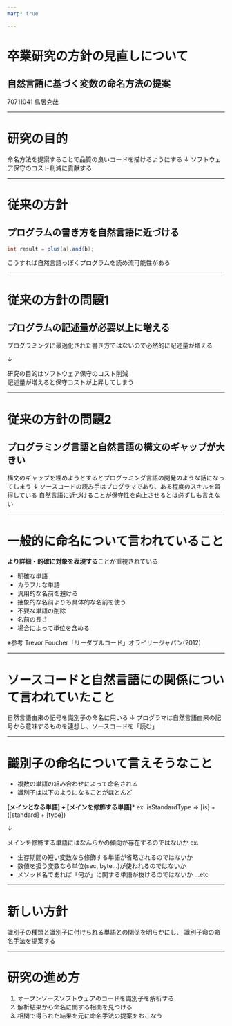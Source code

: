 ```yaml
---
marp: true

---
```


# 卒業研究の方針の見直しについて
## 自然言語に基づく変数の命名方法の提案
70711041 鳥居克哉

---

# 研究の目的
命名方法を提案することで品質の良いコードを描けるようにする
↓
ソフトウェア保守のコスト削減に貢献する

---

# 従来の方針
## プログラムの書き方を自然言語に近づける
```java:example.java
int result = plus(a).and(b);
```
こうすれば自然言語っぽくプログラムを読め流可能性がある

---
# 従来の方針の問題1
## プログラムの記述量が必要以上に増える
プログラミングに最適化された書き方ではないので必然的に記述量が増える

↓

研究の目的はソフトウェア保守のコスト削減  
記述量が増えると保守コストが上昇してしまう

---

# 従来の方針の問題2
## プログラミング言語と自然言語の構文のギャップが大きい
構文のギャップを埋めようとするとプログラミング言語の開発のような話になってしまう
↓
ソースコードの読み手はプログラマであり、ある程度のスキルを習得している
自然言語に近づけることが保守性を向上させるとは必ずしも言えない

---

# 一般的に命名について言われていること
**より詳細・的確に対象を表現する**ことが重視されている
- 明確な単語
- カラフルな単語
- 汎用的な名前を避ける
- 抽象的な名前よりも具体的な名前を使う
- 不要な単語の削除
- 名前の長さ
- 場合によって単位を含める

※参考
Trevor Foucher「リーダブルコード」オライリージャパン(2012)

---

# ソースコードと自然言語にの関係について言われていたこと
自然言語由来の記号を識別子の命名に用いる
↓
プログラマは自然言語由来の記号から意味するものを連想し、ソースコードを「読む」

---

# 識別子の命名について言えそうなこと
- 複数の単語の組み合わせによって命名される
- 識別子は以下のようになることがほとんど

**[メインとなる単語] + [メインを修飾する単語]***
ex. isStandardType => [is] + ([standard] + [type])

↓

メインを修飾する単語にはなんらかの傾向が存在するのではないか
ex.
- 生存期間の短い変数なら修飾する単語が省略されるのではないか
- 数値を扱う変数なら単位(sec, byte...)が使われるのではないか
- メソッド名であれば「何が」に関する単語が抜けるのではないか
...etc

---

# 新しい方針
識別子の種類と識別子に付けられる単語との関係を明らかにし、
識別子命の命名手法を提案する

---
# 研究の進め方

1. オープンソースソフトウェアのコードを識別子を解析する
1. 解析結果から命名に関する相関を見つける
1. 相関で得られた結果を元に命名手法の提案をおこなう